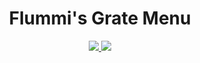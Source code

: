 <div align="center">
  <h1>Flummi's Grate Menu</h1>

  <a href="https://github.com/Flummidill/Flummis.Grate.Menu/compare/eec1b9a...1.6.2">
    <img src="https://img.shields.io/badge/view-changelog-lime?style=for-the-badge"</img>
  </a>
  
  <a href="https://github.com/Flummidill/Flummis.Grate.Menu/releases">
    <img src="https://img.shields.io/github/downloads/Flummidill/Flummis.Grate.Menu/Release3/Flummis_Grate_Menu.dll?style=for-the-badge&label=Downloads&color=lime"</img>
  </a>
</div>
